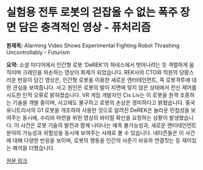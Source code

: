 # 실험용 전투 로봇의 걷잡을 수 없는 폭주 장면 담은 충격적인 영상 - 퓨처리즘

**원제목:** Alarming Video Shows Experimental Fighting Robot Thrashing Uncontrollably - Futurism

**요약:** 소셜 미디어에서 인간형 로봇 ‘DeREK’이 하네스에서 벗어나려는 듯 격렬하게 움직이며 크레인을 파손하는 영상이 화제가 되었습니다.  REK사의 CTO와 직원의 당황스러운 반응이 담긴 영상은,  인간형 로봇을 이용한 새로운 엔터테인먼트, 즉 로봇격투에 대한 관심을 보여줍니다.  사고 원인은 로봇의 발이 지면에 닿지 않은 상태에서 전신 제어를 시도한 인적 오류로 밝혀졌습니다.  VR 게임 개발자인 Cix Liv는 이 로봇을 원격 조종하는 기술을 개발 중이며,  사고에도 불구하고 로봇의 손상은 경미하다고 밝혔습니다.  중국 유니트리사의 G1 로봇을 개조하여 사용한 것으로 알려진 DeREK은 놀라운 민첩성을 보여주는 동시에,  수리비 마련을 위한 영상의 바이럴 확산을 요청하는 상황이 발생했습니다.  이 사건은 로봇 기술의 발전과 함께 나타나는 예측 불가능성과,  새로운 엔터테인먼트 분야의 가능성과 위험성을 동시에 보여주는 사례로 볼 수 있습니다.  네티즌들은 이 사건에 대해 다양한 반응을 보이며, 로봇의 행동을 인간의 사춘기 비유와 연결짓는 등 재미있는 해석을 더했습니다.

[원문 링크](https://futurism.com/the-byte/video-experimental-fighting-robot-thrashing-uncontrollably)
